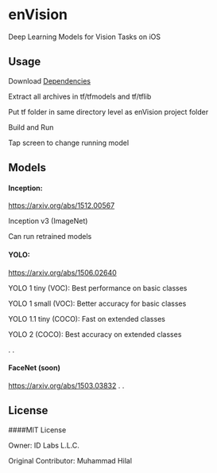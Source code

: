 # enVision
Deep Learning Models for Vision Tasks on iOS

## Usage
Download [Dependencies]

Extract all archives in tf/tfmodels and tf/tflib

Put tf folder in same directory level as enVision project folder

Build and Run

Tap screen to change running model

## Models

#### Inception: 
https://arxiv.org/abs/1512.00567

Inception v3 (ImageNet)

Can run retrained models 

#### YOLO:
https://arxiv.org/abs/1506.02640

YOLO 1 tiny (VOC): Best performance on basic classes

YOLO 1 small (VOC): Better accuracy for basic classes

YOLO 1.1 tiny (COCO): Fast on extended classes

YOLO 2 (COCO): Best accuracy on extended classes

.
.
#### FaceNet (soon)
https://arxiv.org/abs/1503.03832
.
.

## License
####MIT License

Owner: ID Labs L.L.C.

Original Contributor: Muhammad Hilal

[Dependencies]:https://drive.google.com/open?id=0B7JMhWoJ8WpUNW9wYS1tRVI0dlk
